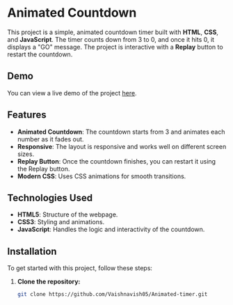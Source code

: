 # Animated Countdown

This project is a simple, animated countdown timer built with **HTML**, **CSS**, and **JavaScript**. The timer counts down from 3 to 0, and once it hits 0, it displays a "GO" message. The project is interactive with a **Replay** button to restart the countdown.

## Demo

You can view a live demo of the project [here](https://github.com/Vaishnavish05/Animated-timer).

## Features

- **Animated Countdown**: The countdown starts from 3 and animates each number as it fades out.
- **Responsive**: The layout is responsive and works well on different screen sizes.
- **Replay Button**: Once the countdown finishes, you can restart it using the Replay button.
- **Modern CSS**: Uses CSS animations for smooth transitions.

## Technologies Used

- **HTML5**: Structure of the webpage.
- **CSS3**: Styling and animations.
- **JavaScript**: Handles the logic and interactivity of the countdown.

## Installation

To get started with this project, follow these steps:

1. **Clone the repository:**
   ```bash
   git clone https://github.com/Vaishnavish05/Animated-timer.git

